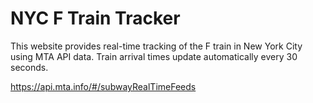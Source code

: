 # NYC F Train Tracker

This website provides real-time tracking of the F train in New York City using MTA API data. Train arrival times update automatically every 30 seconds.

https://api.mta.info/#/subwayRealTimeFeeds